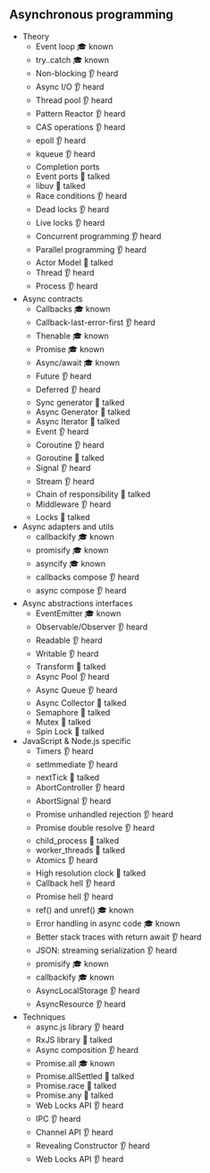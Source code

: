 ## Asynchronous programming

- Theory
  - Event loop 🎓 known
  - try..catch 🎓 known
  - Non-blocking 👂 heard
  - Async I/O 👂 heard
  - Thread pool 👂 heard
  - Pattern Reactor 👂 heard
  - CAS operations 👂 heard 
  - epoll 👂 heard
  - kqueue 👂 heard
  - Completion ports
  - Event ports 📢 talked
  - libuv 📢 talked
  - Race conditions 👂 heard
  - Dead locks 👂 heard
  - Live locks 👂 heard
  - Concurrent programming 👂 heard
  - Parallel programming 👂 heard
  - Actor Model 📢 talked
  - Thread 👂 heard
  - Process 👂 heard
- Async contracts
  - Callbacks 🎓 known
  - Callback-last-error-first 👂 heard
  - Thenable 🎓 known
  - Promise 🎓 known
  - Async/await 🎓 known
  - Future 👂 heard
  - Deferred 👂 heard
  - Sync generator 📢 talked
  - Async Generator 📢 talked
  - Async Iterator 📢 talked
  - Event 👂 heard
  - Coroutine 👂 heard
  - Goroutine 📢 talked
  - Signal 👂 heard
  - Stream 👂 heard
  - Chain of responsibility 📢 talked
  - Middleware 👂 heard
  - Locks 📢 talked
- Async adapters and utils
  - callbackify 🎓 known
  - promisify 🎓 known
  - asyncify 🎓 known
  - callbacks compose 👂 heard
  - async compose 👂 heard
- Async abstractions interfaces
  - EventEmitter 🎓 known
  - Observable/Observer 👂 heard
  - Readable 👂 heard
  - Writable 👂 heard
  - Transform 📢 talked
  - Async Pool 👂 heard
  - Async Queue 👂 heard
  - Async Collector 📢 talked
  - Semaphore 📢 talked
  - Mutex 📢 talked
  - Spin Lock 📢 talked
- JavaScript & Node.js specific
  - Timers 👂 heard
  - setImmediate 👂 heard
  - nextTick 📢 talked
  - AbortController 👂 heard
  - AbortSignal 👂 heard
  - Promise unhandled rejection 👂 heard
  - Promise double resolve 👂 heard
  - child_process 📢 talked
  - worker_threads 📢 talked
  - Atomics 👂 heard
  - High resolution clock 📢 talked
  - Callback hell 👂 heard
  - Promise hell 👂 heard
  - ref() and unref() 🎓 known
  - Error handling in async code 🎓 known
  - Better stack traces with return await 👂 heard
  - JSON: streaming serialization 👂 heard
  - promisify 🎓 known
  - callbackify 🎓 known
  - AsyncLocalStorage 👂 heard
  - AsyncResource 👂 heard
- Techniques
  - async.js library 👂 heard
  - RxJS library 📢 talked
  - Async composition 👂 heard
  - Promise.all 🎓 known
  - Promise.allSettled 📢 talked
  - Promise.race 📢 talked
  - Promise.any 📢 talked
  - Web Locks API 👂 heard
  - IPC 👂 heard
  - Channel API 👂 heard
  - Revealing Constructor 👂 heard
  - Web Locks API 👂 heard
